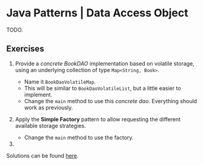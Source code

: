 Java Patterns | Data Access Object
===

TODO.

## Exercises

1. Provide a *concrete BookDAO* implementation based on volatile storage, using an underlying collection of type `Map<String, Book>`.
    - Name it `BookDaoVolatileMap`.
    - This will be similar to `BookDaoVolatileList`, but a little easier to implement.
    - Change the `main` method to use this *concrete dao*. Everything should work as previously.

2. Apply the **Simple Factory** pattern to allow requesting the different available storage strategies.
    - Change the `main` method to use the factory.

3. 

Solutions can be found [here](SOLUTIONS.md).